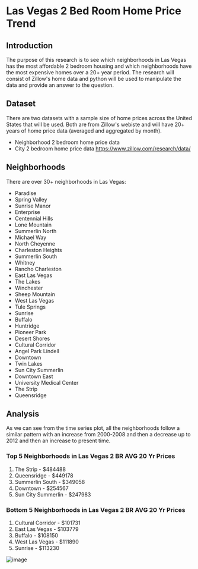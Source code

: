 # Las Vegas 2 Bed Room Home Price Trend

## Introduction
The purpose of this research is to see which neighborhoods in Las Vegas has the most affordable 2 bedroom housing and which neighborhoods have the most expensive homes over a 20+ year period. The research will consist of Zillow's home data and python will be used to manipulate the data and provide an answer to the question.

## Dataset
There are two datasets with a sample size of home prices across the United States that will be used. Both are from Zillow's webiste and will have 20+ years of home price data (averaged and aggregated by month). 
* Neighborhood 2 bedroom home price data
* City 2 bedroom home price data
https://www.zillow.com/research/data/

## Neighborhoods
There are over 30+ neighborhoods in Las Vegas:
* Paradise
* Spring Valley
* Sunrise Manor
* Enterprise
* Centennial Hills
* Lone Mountain
* Summerlin North
* Michael Way
* North Cheyenne
* Charleston Heights
* Summerlin South
* Whitney
* Rancho Charleston
* East Las Vegas
* The Lakes
* Winchester
* Sheep Mountain
* West Las Vegas
* Tule Springs
* Sunrise
* Buffalo
* Huntridge
* Pioneer Park
* Desert Shores
* Cultural Corridor
* Angel Park Lindell
* Downtown
* Twin Lakes
* Sun City Summerlin
* Downtown East
* University Medical Center
* The Strip
* Queensridge

## Analysis

As we can see from the time series plot, all the neighborhoods follow a similar pattern with an increase from 2000-2008 and then a decrease up to 2012 and then an increase to present time. 

### Top 5 Neighborhoods in Las Vegas 2 BR AVG 20 Yr Prices
1. The Strip - $484488
2. Queensridge - $449178
3. Summerlin South - $349058
4. Downtown - $254567
5. Sun City Summerlin - $247983

### Bottom 5 Neighborhoods in Las Vegas 2 BR AVG 20 Yr Prices 
1. Cultural Corridor - $101731
2. East Las Vegas - $103779
3. Buffalo - $108150
4. West Las Vegas - $111890
5. Sunrise - $113230

![image](https://github.com/dyoon11/Las-Vegas-2BR-Home-Prices-Trend/assets/147287123/3d56b1fa-2693-41a6-946b-7b8352204c95)

